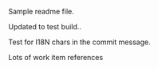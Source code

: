 Sample readme file.

Updated to test build..

Test for I18N chars in the commit message.

Lots of work item references